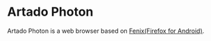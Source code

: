 # Artado Photon

Artado Photon is a web browser based on [Fenix(Firefox for Android)](https://github.com/mozilla-mobile/fenix).
